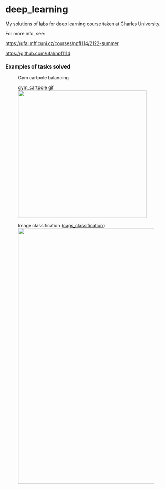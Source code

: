 # deep_learning
My solutions of labs for deep learning course taken at Charles University.

For more info, see:

https://ufal.mff.cuni.cz/courses/npfl114/2122-summer

https://github.com/ufal/npfl114


 <h3>Examples of tasks solved</h3>
 
 <figure>
   <figcaption>Gym cartpole balancing  </figcaption>
  <p>
  <a href="https://github.com/butt-head/deep_learning/blob/main/labs/02/gym_cartpole_balancing.gif">gym_cartpole gif
     <img src="https://user-images.githubusercontent.com/23295940/161395837-45046359-605c-4d7b-a112-42596d78f983.png" width="400" height="400" />
 </a>
    </p>
 </figure>

 
 
<figure>
  <figcaption>Image classification (<a href="https://github.com/butt-head/deep_learning/tree/main/labs/05/cags_classification">cags_classification</a>) </figcaption>
  <img src="https://user-images.githubusercontent.com/23295940/161394789-2d91058e-a92f-4367-b6d3-9a661d36aa46.png" width="800" height="800" />
</figure>
